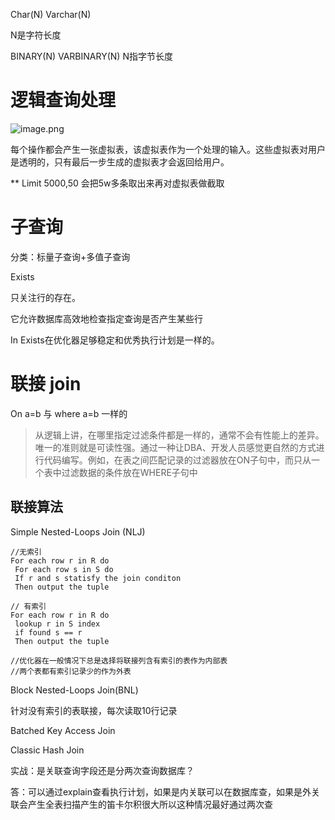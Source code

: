 Char(N) Varchar(N)

N是字符长度

BINARY(N) VARBINARY(N) N指字节长度

# 逻辑查询处理
![image.png](1617246695228-9c6cc242-b53f-415a-a728-9201be6179eb.png)

每个操作都会产生一张虚拟表，该虚拟表作为一个处理的输入。这些虚拟表对用户是透明的，只有最后一步生成的虚拟表才会返回给用户。

** Limit 5000,50 会把5w多条取出来再对虚拟表做截取

# 子查询
分类：标量子查询+多值子查询

Exists

只关注行的存在。

它允许数据库高效地检查指定查询是否产生某些行

In Exists在优化器足够稳定和优秀执行计划是一样的。

# 联接 join
On a=b 与 where a=b 一样的

> 从逻辑上讲，在哪里指定过滤条件都是一样的，通常不会有性能上的差异。唯一的准则就是可读性强。通过一种让DBA、开发人员感觉更自然的方式进行代码编写。例如，在表之间匹配记录的过滤器放在ON子句中，而只从一个表中过滤数据的条件放在WHERE子句中

## 联接算法
Simple Nested-Loops Join (NLJ)
```
//无索引
For each row r in R do
 For each row s in S do
 If r and s statisfy the join conditon
 Then output the tuple

// 有索引
For each row r in R do
 lookup r in S index
 if found s == r
 Then output the tuple

//优化器在一般情况下总是选择将联接列含有索引的表作为内部表
//两个表都有索引记录少的作为外表

```
Block Nested-Loops Join(BNL)

针对没有索引的表联接，每次读取10行记录

Batched Key Access Join

Classic Hash Join

实战：是关联查询字段还是分两次查询数据库？

答：可以通过explain查看执行计划，如果是内关联可以在数据库查，如果是外关联会产生全表扫描产生的笛卡尔积很大所以这种情况最好通过两次查